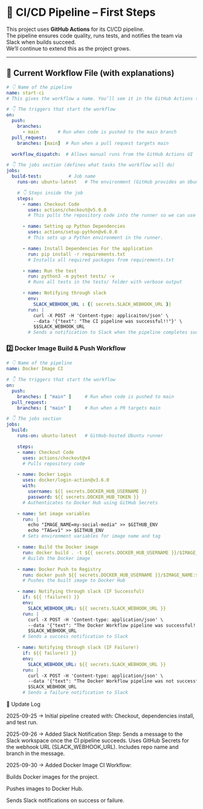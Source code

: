 # 🚀 CI/CD Pipeline – First Steps

This project uses **GitHub Actions** for its CI/CD pipeline.  
The pipeline ensures code quality, runs tests, and notifies the team via Slack when builds succeed.  
We’ll continue to extend this as the project grows.  

---

## 📄 Current Workflow File (with explanations)

```yaml
# 👇 Name of the pipeline
name: start-ci
# This gives the workflow a name. You’ll see it in the GitHub Actions tab.

# 👇 The triggers that start the workflow
on:
  push:
    branches:
      - main       # Run when code is pushed to the main branch
  pull_request:
    branches: [main]  # Run when a pull request targets main

  workflow_dispatch:  # Allows manual runs from the GitHub Actions UI

# 👇 The jobs section (defines what tasks the workflow will do)
jobs:
  build-test:          # Job name
    runs-on: ubuntu-latest   # The environment (GitHub provides an Ubuntu VM)

    # 👇 Steps inside the job
    steps:
      - name: Checkout Code
        uses: actions/checkout@v5.0.0
        # This pulls the repository code into the runner so we can use it.

      - name: Setting up Python Dependencies
        uses: actions/setup-python@v6.0.0
        # This sets up a Python environment in the runner.

      - name: Install Dependencies For the application
        run: pip install -r requirements.txt
        # Installs all required packages from requirements.txt

      - name: Run the test
        run: python3 -m pytest tests/ -v
        # Runs all tests in the tests/ folder with verbose output

      - name: Notifying through slack
        env:
          SLACK_WEBHOOK_URL : {{ secrets.SLACK_WEBHOOK_URL }}
        run: |
          curl -X POST -H 'Content-type: applicaiton/json' \
          --data '{"text": "The CI pipeline was successful!!"}' \
          $$SLACK_WEBHOOK_URL
        # Sends a notification to Slack when the pipeline completes successfully
```

### 2️⃣ Docker Image Build & Push Workflow

```yaml
# 👇 Name of the pipeline
name: Docker Image CI

# 👇 The triggers that start the workflow
on:
  push:
    branches: [ "main" ]     # Run when code is pushed to main
  pull_request:
    branches: [ "main" ]     # Run when a PR targets main

# 👇 The jobs section
jobs:
  build:
    runs-on: ubuntu-latest   # GitHub-hosted Ubuntu runner

    steps:
    - name: Checkout Code
      uses: actions/checkout@v4
      # Pulls repository code

    - name: Docker Login
      uses: docker/login-action@v3.6.0
      with: 
        username: ${{ secrets.DOCKER_HUB_USERNAME }} 
        password: ${{ secrets.DOCKER_HUB_TOKEN }}
      # Authenticates to Docker Hub using GitHub Secrets

    - name: Set image variables
      run: |
        echo "IMAGE_NAME=my-social-media" >> $GITHUB_ENV
        echo "TAG=v1" >> $GITHUB_ENV
      # Sets environment variables for image name and tag

    - name: Build the Docker image
      run: docker build . -t ${{ secrets.DOCKER_HUB_USERNAME }}/$IMAGE_NAME:$TAG
      # Builds the Docker image

    - name: Docker Push to Registry
      run: docker push ${{ secrets.DOCKER_HUB_USERNAME }}/$IMAGE_NAME:$TAG
      # Pushes the built image to Docker Hub

    - name: Notifying through slack (IF Successful)
      if: ${{ !failure() }}
      env:
        SLACK_WEBHOOK_URL: ${{ secrets.SLACK_WEBHOOK_URL }}
      run: |
        curl -X POST -H 'Content-type: application/json' \
        --data '{"text": "The Docker Workflow pipeline was successful!!"}' \
        $SLACK_WEBHOOK_URL
      # Sends a success notification to Slack

    - name: Notifying through slack (IF Failure!)
      if: ${{ failure() }}
      env:
        SLACK_WEBHOOK_URL: ${{ secrets.SLACK_WEBHOOK_URL }}
      run: |
        curl -X POST -H 'Content-type: application/json' \
        --data '{"text": "The Docker Workflow pipeline was not successful!!"}' \
        $SLACK_WEBHOOK_URL
      # Sends a failure notification to Slack
```




📅 Update Log

2025-09-25 → Initial pipeline created with:
Checkout, dependencies install, and test run.

2025-09-26 → Added Slack Notification Step:
Sends a message to the Slack workspace once the CI pipeline succeeds.
Uses GitHub Secrets for the webhook URL (SLACK_WEBHOOK_URL).
Includes repo name and branch in the message.

2025-09-30 → Added Docker Image CI Workflow:

Builds Docker images for the project.

Pushes images to Docker Hub.

Sends Slack notifications on success or failure.

